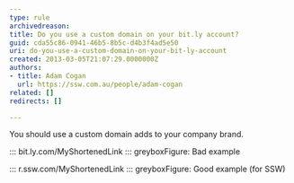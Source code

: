 ```yaml
---
type: rule
archivedreason: 
title: Do you use a custom domain on your bit.ly account?
guid: cda55c86-0941-46b5-8b5c-d4b3f4ad5e50
uri: do-you-use-a-custom-domain-on-your-bit-ly-account
created: 2013-03-05T21:07:29.0000000Z
authors:
- title: Adam Cogan
  url: https://ssw.com.au/people/adam-cogan
related: []
redirects: []

---
```


You should use a custom domain adds to your company brand.

<!--endintro-->


:::
bit.ly.com/MyShortenedLink
::: greyboxFigure: Bad example 

:::
r.ssw.com/MyShortenedLink
::: greyboxFigure: Good example (for SSW)

